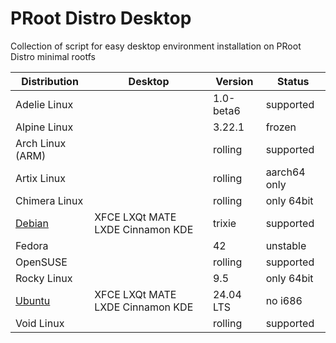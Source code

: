 # PRoot Distro Desktop
Collection of script for easy desktop environment installation on PRoot Distro minimal rootfs




| Distribution     | Desktop   | Version    | Status        |
|------------------|------------|------------|---------------|
| Adelie Linux     |   | 1.0-beta6  | supported     |
| Alpine Linux     |    | 3.22.1     | frozen        |
| Arch Linux (ARM) |   | rolling    | supported     |
| Artix Linux      |    | rolling    | aarch64 only  |
| Chimera Linux    |    | rolling    | only 64bit    |
| [Debian](https://github.com/arfshl/proot-distro-desktop/tree/main/debian)         | XFCE LXQt MATE LXDE Cinnamon KDE | trixie     | supported     |
| Fedora           |    | 42         | unstable      |
| OpenSUSE         |    | rolling    | supported     |
| Rocky Linux      | | 9.5        | only 64bit    |
| [Ubuntu](https://github.com/arfshl/proot-distro-desktop/tree/main/ubuntu)           | XFCE LXQt MATE LXDE Cinnamon KDE   | 24.04 LTS  | no i686       |
| Void Linux       |      | rolling    | supported     |
